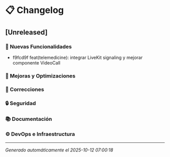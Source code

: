 # 📋 Changelog

## [Unreleased]

### 🚀 Nuevas Funcionalidades
- f9fcd9f feat(telemedicine): integrar LiveKit signaling y mejorar componente VideoCall

### 🔧 Mejoras y Optimizaciones

### 🐛 Correcciones

### 🔒 Seguridad

### 📚 Documentación

### ⚙️ DevOps e Infraestructura

---


*Generado automáticamente el 2025-10-12 07:00:18*
